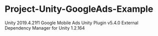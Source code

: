 # Project-Unity-GoogleAds-Example
 
Unity 2019.4.21f1
Google Mobile Ads Unity Plugin v5.4.0
External Dependency Manager for Unity 1.2.164